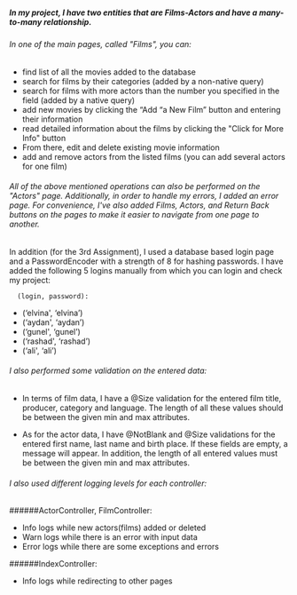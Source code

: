 ##### In my project, I have two entities that are Films-Actors and have a many-to-many relationship. 
###### In one of the main pages, called "Films", you can:

* find list of all the movies added to the database
* search for films by their categories (added by a non-native query) 
* search for films with more actors than the number you specified in the field (added by a native query)
* add new movies by clicking the “Add “a New Film” button and entering their information
* read detailed information about the films by clicking the "Click for More Info" button
* From there, edit and delete existing movie information
* add and remove actors from the listed films (you can add  several actors for one film)

###### All of the above mentioned operations can also be performed on the "Actors" page. Additionally, in order to handle my errors, I added an error page. For convenience, I've also added Films, Actors, and Return  Back buttons on the pages to make it easier to navigate from one page to another.


In addition (for the 3rd Assignment),
I used a database based login page and a PasswordEncoder with a strength of 8 for hashing passwords. I have added the following 5 logins manually from which you can login and check my project:

      (login, password):

* (‘elvina', ‘elvina’)
* (‘aydan', ‘aydan’)
* (‘gunel', ‘gunel’)
* (‘rashad', ‘rashad’)
* (‘ali', ‘ali’)


###### I also performed some validation on the entered data:

* In terms of film data, I have a @Size validation for the entered film title, producer, category and language. The length of all these values should be between the given min and max attributes.

* As for the actor data, I have @NotBlank and @Size validations for the entered first name, last name and birth place. If these fields are empty, a message will appear. In addition, the length of all entered values must be between the given min and max attributes.



###### I also used different logging levels for each controller:
######ActorController, FilmController:
* Info logs while new actors(films) added or deleted
* Warn logs while there is an error with input data
* Error logs while there are some exceptions and errors

######IndexController:
* Info logs while redirecting to other pages
